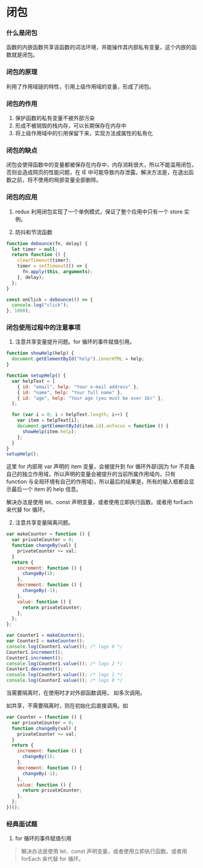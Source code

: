 # 闭包

### 什么是闭包

函数的内嵌函数共享该函数的词法环境，并能操作其内部私有变量，这个内嵌的函数就是闭包。

### 闭包的原理

利用了作用域链的特性，引用上级作用域的变量，形成了闭包。

### 闭包的作用

1. 保护函数的私有变量不被外部污染
2. 形成不被销毁的栈内存，可以长期保存在内存中
3. 将上级作用域中的引用保留下来，实现方法或属性的私有化

### 闭包的缺点

闭包会使得函数中的变量都被保存在内存中，内存消耗很大，所以不能滥用闭包，否则会造成网页的性能问题，在 IE 中可能导致内存泄露。解决方法是，在退出函数之前，将不使用的局部变量全部删除。

### 闭包的应用

1. redux 利用闭包实现了一个单例模式，保证了整个应用中只有一个 store 实例。

2. 防抖和节流函数

```js
function debounce(fn, delay) {
  let timer = null;
  return function () {
    clearTimeout(timer);
    timer = setTimeout(() => {
      fn.apply(this, arguments);
    }, delay);
  };
}

const onClick = debounce(() => {
  console.log("click");
}, 1000);
```

### 闭包使用过程中的注意事项

1. 注意共享变量提升问题。for 循环的事件赋值引用。

```js
function showHelp(help) {
  document.getElementById("help").innerHTML = help;
}

function setupHelp() {
  var helpText = [
    { id: "email", help: "Your e-mail address" },
    { id: "name", help: "Your full name" },
    { id: "age", help: "Your age (you must be over 16)" },
  ];

  for (var i = 0; i < helpText.length; i++) {
    var item = helpText[i];
    document.getElementById(item.id).onfocus = function () {
      showHelp(item.help);
    };
  }
}
setupHelp();
```

这里 for 内部用 var 声明的 item 变量，会被提升到 for 循环外部(因为 for 不具备自己的独立作用域，所以声明的变量会被提升的当前所属作用域内，只有 function 与全局环境有自己的作用域)，所以最后的结果是，所有的输入框都会显示最后一个 item 的 help 信息。

解决办法是使用 let、const 声明变量，或者使用立即执行函数。或者用 forEach 来代替 for 循环。

2. 注意共享变量隔离问题。

```js
var makeCounter = function () {
  var privateCounter = 0;
  function changeBy(val) {
    privateCounter += val;
  }
  return {
    increment: function () {
      changeBy(1);
    },
    decrement: function () {
      changeBy(-1);
    },
    value: function () {
      return privateCounter;
    },
  };
};

var Counter1 = makeCounter();
var Counter2 = makeCounter();
console.log(Counter1.value()); /* logs 0 */
Counter1.increment();
Counter1.increment();
console.log(Counter1.value()); /* logs 2 */
Counter1.decrement();
console.log(Counter1.value()); /* logs 1 */
console.log(Counter2.value()); /* logs 0 */
```

当需要隔离时，在使用时才对外部函数调用， 如多次调用。

如共享，不需要隔离时，则在初始化后直接调用。如

```js
var Counter = (function () {
  var privateCounter = 0;
  function changeBy(val) {
    privateCounter += val;
  }
  return {
    increment: function () {
      changeBy(1);
    },
    decrement: function () {
      changeBy(-1);
    },
    value: function () {
      return privateCounter;
    },
  };
})();
```

### 经典面试题

1. for 循环的事件赋值引用

> 解决办法是使用 let、const 声明变量，或者使用立即执行函数。或者用 forEach 来代替 for 循环。
